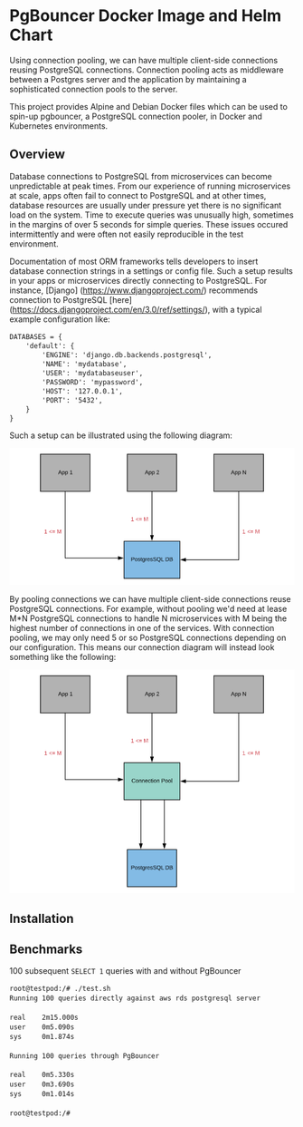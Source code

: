 # PgBouncer Docker Image and Helm Chart

Using connection pooling, we can have multiple client-side connections reusing PostgreSQL connections. Connection pooling acts as middleware between a Postgres server and the application by maintaining a sophisticated connection pools to the server. 

This project provides Alpine and Debian Docker files which can be used to spin-up pgbouncer, a PostgreSQL connection pooler, in Docker and Kubernetes environments. 

## Overview

Database connections to PostgreSQL from microservices can become unpredictable at peak times. From our experience of running microservices at scale, apps often fail to connect to PostgreSQL and at other times, database resources are usually under pressure yet there is no significant load on the system. Time to execute queries was unusually high, sometimes in the margins of over 5 seconds for simple queries. These issues occured intermittently and were often not easily reproducible in the test environment. 

Documentation of most ORM frameworks tells developers to insert database connection strings in a settings or config file. Such a setup results in your apps or microservices directly connecting to PostgreSQL. For instance, [Django] (https://www.djangoproject.com/) recommends connection to PostgreSQL [here] (https://docs.djangoproject.com/en/3.0/ref/settings/), with a typical example configuration like: 

```
DATABASES = {
    'default': {
        'ENGINE': 'django.db.backends.postgresql',
        'NAME': 'mydatabase',
        'USER': 'mydatabaseuser',
        'PASSWORD': 'mypassword',
        'HOST': '127.0.0.1',
        'PORT': '5432',
    }
}
```

Such a setup can be illustrated using the following diagram:

![images/without-pooling](images/without-pooling.png "Here our microservices connect directly to PostgreSQL, thus requiring one or many connection per service.")

By pooling connections we can have multiple client-side connections reuse PostgreSQL connections. For example, without pooling we'd need at lease M*N PostgreSQL connections to handle N microservices with M being the highest number of connections in one of the services. With connection pooling, we may only need 5 or so PostgreSQL connections depending on our configuration. This means our connection diagram will instead look something like the following:

![images/without-pooling](images/with-pooling.png "Here our microservices connect directly to PostgreSQL via PgBouncer.")

## Installation

## Benchmarks

100 subsequent `SELECT 1` queries  with and without PgBouncer

```bash
root@testpod:/# ./test.sh
Running 100 queries directly against aws rds postgresql server

real    2m15.000s
user    0m5.090s
sys     0m1.874s

Running 100 queries through PgBouncer

real    0m5.330s
user    0m3.690s
sys     0m1.014s

root@testpod:/#
```
